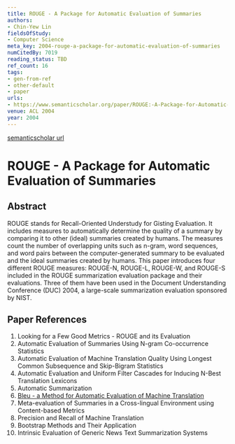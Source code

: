 ```yaml
---
title: ROUGE - A Package for Automatic Evaluation of Summaries
authors:
- Chin-Yew Lin
fieldsOfStudy:
- Computer Science
meta_key: 2004-rouge-a-package-for-automatic-evaluation-of-summaries
numCitedBy: 7019
reading_status: TBD
ref_count: 16
tags:
- gen-from-ref
- other-default
- paper
urls:
- https://www.semanticscholar.org/paper/ROUGE:-A-Package-for-Automatic-Evaluation-of-Lin/60b05f32c32519a809f21642ef1eb3eaf3848008?sort=total-citations
venue: ACL 2004
year: 2004
---
```


[semanticscholar url](https://www.semanticscholar.org/paper/ROUGE:-A-Package-for-Automatic-Evaluation-of-Lin/60b05f32c32519a809f21642ef1eb3eaf3848008?sort=total-citations)

# ROUGE - A Package for Automatic Evaluation of Summaries

## Abstract

ROUGE stands for Recall-Oriented Understudy for Gisting Evaluation. It includes measures to automatically determine the quality of a summary by comparing it to other (ideal) summaries created by humans. The measures count the number of overlapping units such as n-gram, word sequences, and word pairs between the computer-generated summary to be evaluated and the ideal summaries created by humans. This paper introduces four different ROUGE measures: ROUGE-N, ROUGE-L, ROUGE-W, and ROUGE-S included in the ROUGE summarization evaluation package and their evaluations. Three of them have been used in the Document Understanding Conference (DUC) 2004, a large-scale summarization evaluation sponsored by NIST.

## Paper References

1. Looking for a Few Good Metrics - ROUGE and its Evaluation
2. Automatic Evaluation of Summaries Using N-gram Co-occurrence Statistics
3. Automatic Evaluation of Machine Translation Quality Using Longest Common Subsequence and Skip-Bigram Statistics
4. Automatic Evaluation and Uniform Filter Cascades for Inducing N-Best Translation Lexicons
5. Automatic Summarization
6. [Bleu - a Method for Automatic Evaluation of Machine Translation](2002-bleu-a-method-for-automatic-evaluation-of-machine-translation)
7. Meta-evaluation of Summaries in a Cross-lingual Environment using Content-based Metrics
8. Precision and Recall of Machine Translation
9. Bootstrap Methods and Their Application
10. Intrinsic Evaluation of Generic News Text Summarization Systems
